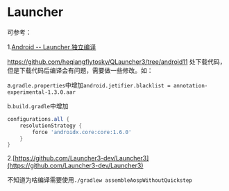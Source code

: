 # Launcher

可参考：

1.[Android -- Launcher 独立编译](https://www.heqiangfly.com/2021/01/06/Android%20Launcher/android-launcher-compile-as/)

https://github.com/heqiangflytosky/QLauncher3/tree/android11 处下载代码，但是下载代码后编译会有问题，需要做一些修改。如：

a.`gradle.properties`中增加`android.jetifier.blacklist = annotation-experimental-1.3.0.aar`

b.`build.gradle`中增加

```groovy
configurations.all {
    resolutionStrategy {
        force 'androidx.core:core:1.6.0'
    }
}
```

2.[https://github.com/Launcher3-dev/Launcher3](https://github.com/Launcher3-dev/Launcher3)



不知道为啥编译需要使用`./gradlew assembleAospWithoutQuickstep`
